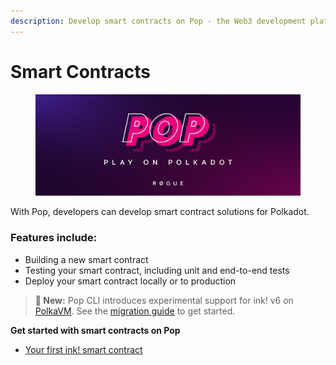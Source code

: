 ```yaml
---
description: Develop smart contracts on Pop - the Web3 development platform.
---
```


# Smart Contracts

<figure><img src=".gitbook/assets/image.png" alt=""><figcaption></figcaption></figure>

With Pop, developers can develop smart contract solutions for Polkadot.

### Features include:

* Building a new smart contract
* Testing your smart contract, including unit and end-to-end tests
* Deploy your smart contract locally or to production

> **🚀 New:** Pop CLI introduces experimental support for ink! v6 on [PolkaVM](https://github.com/paritytech/polkavm). See the [migration guide](./guides/migrating-to-inkv6.md) to get started.


**Get started with smart contracts on Pop**

* [Your first ink! smart contract](tutorials/your-first-ink-smart-contract.md)
